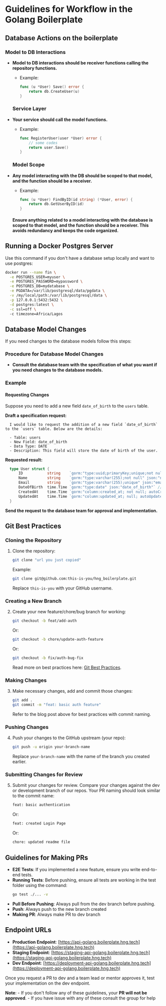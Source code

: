 # Guidelines for Workflow in the Golang Boilerplate

## Database Actions on the boilerplate
   ### Model to DB Interactions
- **Model to DB interactions should be receiver functions calling the repository functions.**
  - Example: 
    ```go
    func (u *User) Save() error {
        return db.CreateUser(u)
    }
    ```

   ### Service Layer
- **Your service should call the model functions.**
  - Example: 
    ```go
    func RegisterUser(user *User) error {
        // some codes
        return user.Save()
    }
    ```

  ### Model Scope
- **Any model interacting with the DB should be scoped to that model, and the function should be a receiver.**
  - Example: 
    ```go
    func (u *User) FindByID(id string) (*User, error) {
        return db.GetUserByID(id)
    }
    ```
   #### Ensure anything related to a model interacting with the database is scoped to that model, and the function should be a receiver. This avoids redundancy and keeps the code organized.


## Running a Docker Postgres Server
Use this command if you don't have a database setup locally and want to use postgres:
```sh
docker run --name fin \
  -e POSTGRES_USER=myuser \
  -e POSTGRES_PASSWORD=mypassword \
  -e POSTGRES_DB=mydatabase \
  -e PGDATA=/var/lib/postgresql/data/pgdata \
  -v /my/local/path:/var/lib/postgresql/data \
  -p 127.0.0.1:5432:5432 \
  -d postgres:latest \
  -c ssl=off \    
  -c timezone=Africa/Lagos
```

## Database Model Changes

If you need changes to the database models follow this steps:

### Procedure for Database Model Changes
- **Consult the database team with the specification of what you want if you need changes to the database models.**

### Example

#### Requesting Changes
Suppose you need to add a new field `date_of_birth` to the `users` table.

**Draft a specification request:**
  ```plaintext
    I would like to request the addition of a new field `date_of_birth` to the `users` table. Below are the details:

    - Table: users
    - New Field: date_of_birth
    - Data Type: DATE
    - Description: This field will store the date of birth of the user.
  ```

  
**Requested result:**
  ```go
    type User struct {
        ID           string    `gorm:"type:uuid;primaryKey;unique;not null" json:"id"`
        Name         string    `gorm:"type:varchar(255);not null" json:"name"`
        Email        string    `gorm:"type:varchar(255);unique" json:"email"`
        DateOfBirth  time.Time `gorm:"type:date" json:"date_of_birth"` // New field
        CreatedAt    time.Time `gorm:"column:created_at; not null; autoCreateTime" json:"created_at"`
        UpdatedAt    time.Time `gorm:"column:updated_at; null; autoUpdateTime" json:"updated_at"`
    }
  ```
 **Send the request to the database team for approval and implementation.**


## Git Best Practices

### Cloning the Repository
1. Clone the repository:
   ```sh
   git clone "url you just copied"
   ```
   Example:
   ```sh
   git clone git@github.com:this-is-you/hng_boilerplate.git
   ```
   Replace `this-is-you` with your GitHub username.

### Creating a New Branch
2. Create your new feature/chore/bug branch for working:
   ```sh
   git checkout -b feat/add-auth
   ```
   Or:
   ```sh
   git checkout -b chore/update-auth-feature
   ```
   Or:
   ```sh
   git checkout -b fix/auth-bug-fix
   ```
   Read more on best practices here: [Git Best Practices](https://medium.com/@shinjithkanhangad/git-good-best-practices-for-branch-naming-and-commit-messages-a903b9f08d68).

### Making Changes
3. Make necessary changes, add and commit those changes:
   ```sh
   git add .
   git commit -m "feat: basic auth feature"
   ```
   Refer to the blog post above for best practices with commit naming.

### Pushing Changes
4. Push your changes to the GitHub upstream (your repo):
   ```sh
   git push -u origin your-branch-name
   ```
   Replace `your-branch-name` with the name of the branch you created earlier.

### Submitting Changes for Review
5. Submit your changes for review. Compare your changes against the dev or development branch of our repos. Your PR naming should look similar to the commit name:
   ```sh
   feat: basic authentication
   ```
   Or:
   ```sh
   feat: created Login Page
   ```
   Or:
   ```sh
   chore: updated readme file
   ```

## Guidelines for Making PRs

- **E2E Tests**: If you implemented a new feature, ensure you write end-to-end tests.
- **Running Tests**: Before pushing, ensure all tests are working in the test folder using the command:
  ```sh
  go test ./... -v
  ```
- **Pull Before Pushing**: Always pull from the dev branch before pushing.
- **Push**: Always push to the new branch created
- **Making PR**: Always make PR to dev branch

## Endpoint URLs

- **Production Endpoint**: [https://api-golang.boilerplate.hng.tech](https://api-golang.boilerplate.hng.tech)
- **Staging Endpoint**: [https://staging-api-golang.boilerplate.hng.tech](https://staging-api-golang.boilerplate.hng.tech)
- **Dev Endpoint**: [https://deployment-api-golang.boilerplate.hng.tech](https://deployment-api-golang.boilerplate.hng.tech)

Once you request a PR to dev and a team lead or mentor approves it, test your implementation on the dev endpoint.

**Note**: 
    - If you don't follow any of these guidelines, your **PR will not be approved**.
    - If you have issue with any of these consult the group for help
